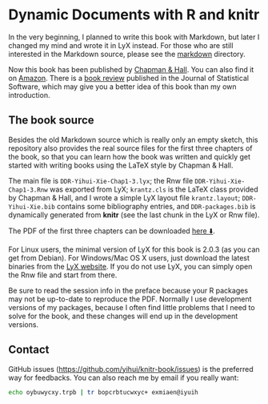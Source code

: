 # Dynamic Documents with R and knitr

In the very beginning, I planned to write this book with Markdown, but later
I changed my mind and wrote it in LyX instead. For those who are still
interested in the Markdown source, please see the [markdown](markdown)
directory.

Now this book has been published by [Chapman &
Hall](https://www.crcpress.com/Dynamic-Documents-with-R-and-knitr-Second-Edition/Xie/9781498716963). You can also find
it on [Amazon](http://amzn.com/1498716962). There is a
[book review](http://www.jstatsoft.org/v56/b02/) published in the Journal of
Statistical Software, which may give you a better idea of this book than my
own introduction.

## The book source

Besides the old Markdown source which is really only an empty sketch, this
repository also provides the real source files for the first three chapters
of the book, so that you can learn how the book was written and quickly get
started with writing books using the LaTeX style by Chapman & Hall.

The main file is `DDR-Yihui-Xie-Chap1-3.lyx`; the Rnw file
`DDR-Yihui-Xie-Chap1-3.Rnw` was exported from LyX; `krantz.cls` is the LaTeX
class provided by Chapman & Hall, and I wrote a simple LyX layout file
`krantz.layout`; `DDR-Yihui-Xie.bib` contains some bibliography entries, and
`DDR-packages.bib` is dynamically generated from **knitr** (see the last
chunk in the LyX or Rnw file).

The PDF of the first three chapters can be downloaded
[here :arrow_down:](https://github.com/yihui/knitr/releases/download/doc/DDR-Yihui-Xie-Chap1-3.pdf).

For Linux users, the minimal version of LyX for this book is 2.0.3 (as you can
get from Debian). For Windows/Mac OS X users, just download the latest binaries
from the [LyX website](http://lyx.org). If you do not use LyX, you can simply
open the Rnw file and start from there.

Be sure to read the session info in the preface because your R packages may
not be up-to-date to reproduce the PDF. Normally I use development versions
of my packages, because I often find little problems that I need to solve
for the book, and these changes will end up in the development versions.

## Contact

GitHub issues (<https://github.com/yihui/knitr-book/issues>) is the
preferred way for feedbacks. You can also reach me by email if you really
want:

```bash
echo oybuwycxy.trpb | tr bopcrbtucwxyc+ exmiaen@iyuih
```
